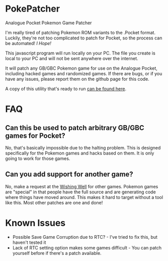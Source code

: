 # PokePatcher
Analogue Pocket Pokemon Game Patcher

I'm really tired of patching Pokemon ROM variants to the .Pocket format. Luckily, they're not too complicated to patch for Pocket, so the process can be automated! *I Hope!*

This javascript program will run locally on your PC. The file you create is local to your PC and will not be sent anywhere over the internet.

It will patch any GB/GBC Pokemon game for use on the Analogue Pocket, including hacked games and randomized games. If there are bugs, or if you have any issues, please report them on the github page for this code.

A copy of this utility that's ready to run [can be found here](http://josejx.net/PokePatcher/).

# FAQ

## Can this be used to patch arbitrary GB/GBC games for Pocket?
No, that's basically impossible due to the halting problem. This is designed specifically for the Pokemon games and hacks based on them. It is only going to work for those games.

## Can you add support for another game?
No, make a request at the [Wishing Well](https://docs.google.com/forms/d/e/1FAIpQLSeqEnkT_ZebRavAPEUZd53PuGJCzYRssvwaGRoY7naucPtRyg/viewform) for other games. Pokemon games are "special" in that people have the full source and are generating code where things have moved around. This makes it hard to target without a tool like this. Most other patches are one and done!

# Known Issues

 * Possible Save Game Corruption due to RTC? - I've tried to fix this, but haven't tested it
 * Lack of RTC setting option makes some games difficult - You can patch yourself before if there's a patch available.
